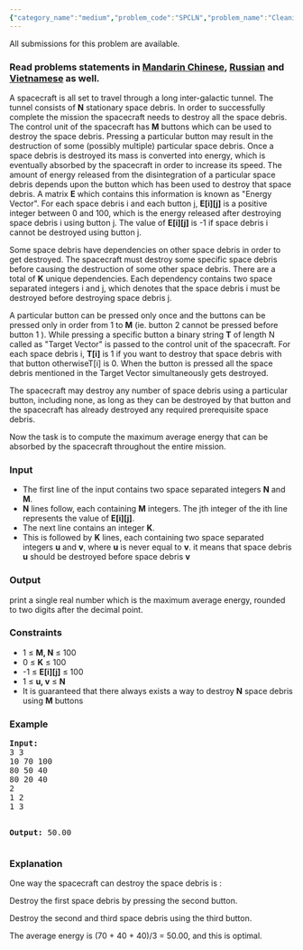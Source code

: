 ```yaml
---
{"category_name":"medium","problem_code":"SPCLN","problem_name":"Cleaning the Space","languages_supported":{"0":"ADA","1":"ASM","2":"BASH","3":"BF","4":"C","5":"C99 strict","6":"CAML","7":"CLOJ","8":"CLPS","9":"CPP 4.3.2","10":"CPP 6.3","11":"CPP14","12":"CS2","13":"D","14":"ERL","15":"FORT","16":"FS","17":"GO","18":"HASK","19":"ICK","20":"ICON","21":"JAVA","22":"JS","23":"LISP clisp","24":"LISP sbcl","25":"LUA","26":"NEM","27":"NICE","28":"NODEJS","29":"PAS fpc","30":"PAS gpc","31":"PERL","32":"PERL6","33":"PHP","34":"PIKE","35":"PRLG","36":"PYPY","37":"PYTH","38":"PYTH 3.5","39":"RUBY","40":"SCALA","41":"SCM chicken","42":"SCM guile","43":"SCM qobi","44":"ST","45":"TCL","46":"TEXT","47":"WSPC"},"max_timelimit":1,"source_sizelimit":50000,"problem_author":"nssprogrammer","problem_tester":null,"date_added":"23-05-2017","tags":{"0":"nssprogrammer"},"time":{"view_start_date":1496516400,"submit_start_date":1496516400,"visible_start_date":1496516400,"end_date":1735669800},"layout":"problem"}
---
```

<span class="solution-visible-txt">All submissions for this problem are available.</span><h3>Read problems statements in <a target="_blank" 
href="http://www.codechef.com/download/translated/SNCKEL17/mandarin/SPCLN.pdf">Mandarin Chinese</a>, <a target="_blank" 
href="http://www.codechef.com/download/translated/SNCKEL17/russian/SPCLN.pdf">Russian</a> and <a target="_blank" 
href="http://www.codechef.com/download/translated/SNCKEL17/vietnamese/SPCLN.pdf">Vietnamese</a> as well.</h3>

<p>A spacecraft is all set to travel through a long inter-galactic tunnel. The tunnel consists of <b>N</b> stationary space debris. In order to successfully complete the mission the spacecraft needs to destroy all the space debris. The control unit of the spacecraft has <b>M</b> buttons which can be used to destroy the space debris. Pressing a particular button may result in the destruction of some (possibly multiple) particular space debris. Once a space debris is destroyed its mass is converted into energy, which is eventually absorbed by the spacecraft in order to increase its speed. The amount of energy released from the disintegration of a particular space debris depends upon the button which has been used to destroy that space debris. A matrix <b>E</b> which contains this information is known as "Energy Vector". For each space debris i and each button j, <b>E[i][j]</b> is a positive integer between 0 and 100, which is the energy released after destroying space debris i using button j. The value of <b>E[i][j]</b> is -1 if space debris i cannot be destroyed using button j.</p>

<p>Some space debris have dependencies on other space debris in order to get destroyed. The spacecraft must destroy some specific space debris before causing the destruction of some other space debris. There are a total of <b>K</b> unique dependencies. Each dependency contains two space separated integers i and j, which denotes that the space debris i must be destroyed before destroying space debris j.</p>
<p> A particular button can be pressed only once and the buttons can be pressed only in order from 1 to <b>M</b> (ie. button 2 cannot be pressed before button 1 ). While pressing a specific button a binary string <b>T</b> of length N called as "Target Vector" is passed to the control unit of the spacecraft. For each space debris i, <b>T[i]</b> is 1 if you want to destroy that space debris with that button otherwise</b>T[i]</b> is 0. When the button is pressed all the space debris mentioned in the Target Vector simultaneously gets destroyed.</p>
<p>The spacecraft may destroy any number of space debris using a particular button, including none, as long as they can be destroyed by that button and the spacecraft has already destroyed any required prerequisite space debris.</p>
<p>Now the task is to compute the maximum average energy that can be absorbed by the spacecraft throughout the entire mission.</p>

<h3>Input</h3>
<ul>
<li>The first line of the input contains two space separated integers <b>N</b> and <b>M</b>.</li>
<li><b>N</b> lines follow, each containing <b>M</b> integers. The jth integer of the ith line represents the value of <b>E[i][j]</b>.</li>
<li>The next line contains an integer <b>K</b>.</li>
<li>This is followed by <b>K</b> lines, each containing two space separated integers <b>u</b> and <b>v</b>, where <b>u</b> is never equal to <b>v</b>. it means that space debris <b>u</b> should be destroyed before space debris <b>v</b></li>
</ul>

<h3>Output</h3>
print a single real number which is the maximum average energy, rounded to two digits after the decimal point.

<h3>Constraints</h3>
<ul>
<li>1 ≤ <b>M, N</b> ≤ 100</li>
<li>0 ≤ <b>K</b> ≤ 100</li>
<li>-1 ≤ <b>E[i][j]</b> ≤ 100</li>
<li>1 ≤ <b>u, v</b> ≤ <b>N</b></li>
<li>It is guaranteed that there always exists a way to destroy <b>N</b> space debris using <b>M</b> buttons</li>
</ul>

<h3>Example</h3>
<pre><b>Input:</b>
3 3 
10 70 100 
80 50 40 
80 20 40 
2 
1 2 
1 3 

<b>Output:</b>
50.00
</pre>

<h3>Explanation</h3>
<p>One way the spacecraft can destroy the space debris is :</p>
<p>Destroy the first space debris by pressing the second button.</p>
<p>Destroy the second and third space debris using the third button.</p>
<p>The average energy is (70 + 40 + 40)/3 = 50.00, and this is optimal.</p>